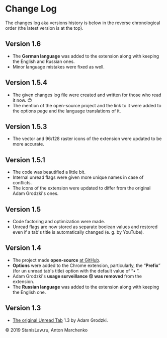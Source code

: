 # Change Log

The changes log aka versions history is below in the reverse chronological order (the latest version is at the top).

## Version 1.6 
* The <b>German language</b> was added to the extension along with keeping the English and Russian ones.
* Minor language mistakes were fixed as well.    

## Version 1.5.4 
* The given changes log file were created and written for those who read it now. 😊
* The mention of the open-source project and the link to it were added to the options page and the language translations of it.    

## Version 1.5.3 
* The vector and 96/128 raster icons of the extension were updated to be more accurate.   

## Version 1.5.1
* The code was beautified a little bit.
* Internal unread flags were given more unique names in case of conflicts.
* The icons of the extension were updated to differ from the original Adam Grodzki's ones.   

## Version 1.5
* Code factoring and optimization were made.
* Unread flags are now stored as separate boolean values and restored even if a tab's title is automatically changed (e.&nbsp;g. by YouTube).  

## Version 1.4
* The project made <b>open-source</b> <a href="https://github.com/stanislawru/unread-tab" target="_blank">at GitHub</a>.
* <b>Options</b> were added to the Chrome extension, particularly, the “<b>Prefix</b>” (for un unread tab's title) option with the default value of “• ”.
* Adam Grodzki's <b>usage surveillance 😮 was removed</b> from the extension.
* The <b>Russian language</b> was added to the extension along with keeping the English one. 
 
## Version 1.3
* <a href="https://chrome.google.com/webstore/detail/unread-tab/ofblopofekndelpkceaodkjcnfacmcfp?hl=ru" target="_blank">The original Unread Tab</a> 1.3 by Adam Grodzki.

© 2019 StanisLaw.ru, Anton Marchenko 
